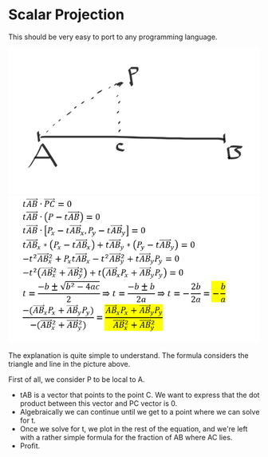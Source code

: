 # Scalar Projection

This should be very easy to port to any programming language.  

![Triangle should be here](triangle.PNG "Triangle")
![Formula should be here](formula.PNG "Formula")

The explanation is quite simple to understand.
The formula considers the triangle and line in the picture above.  

First of all, we consider P to be local to A.  

* tAB is a vector that points to the point C. We want to express that the dot product between this vector and PC vector is 0.  
* Algebraically we can continue until we get to a point where we can solve for t.  
* Once we solve for t, we plot in the rest of the equation, and we're left with a rather simple formula for the fraction of AB where AC lies.
* Profit.  